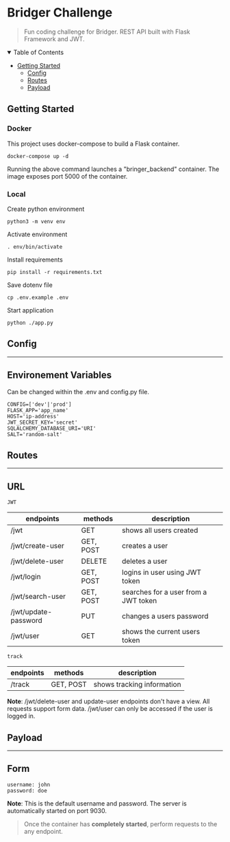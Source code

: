 **Bridger Challenge**
===========================
> Fun coding challenge for Bridger. 
REST API built with Flask Framework and JWT.

<details open="open">
  <summary>Table of Contents</summary>
  <ul>
    <li>
        <a href="#getting-started"> Getting Started</a>
        <ul>
            <li>
                <a href="#config"> Config </a>
            </li>
            <li>
                <a href="#routes"> Routes </a>
            </li>
            <li>
                <a href="#payload">  Payload </a>
            </li>
        </ul>
    </li>
  </ul>
</details>

<span id="getting-started">**Getting Started**</span>
----------------------------

### Docker

This project uses docker-compose to build a Flask container.
```docker
docker-compose up -d
```
Running the above command launches a "bringer_backend" container. The image exposes port 5000 of the container. 

### Local
Create python environment
```
python3 -m venv env
```

Activate environment
```
. env/bin/activate
```

Install requirements
```
pip install -r requirements.txt
```

Save dotenv file
```
cp .env.example .env
```

Start application
```
python ./app.py
```

<span id="config">**Config**</span>
--------
<hr>

## Environement Variables

Can be changed within the .env and config.py file. 

```
CONFIG=['dev'|'prod']
FLASK_APP='app_name'
HOST='ip-address'
JWT_SECRET_KEY='secret'
SQLALCHEMY_DATABASE_URI='URI'
SALT='random-salt'
```

<span id="routes">**Routes**</span>
--------
<hr>

## URL

```JWT```

|  endpoints            | methods     | description                          |
|-----------------------|-------------|--------------------------------------|
| /jwt                  |  GET        | shows all users created              |
| /jwt/create-user      |  GET, POST  | creates a user                       |
| /jwt/delete-user      |  DELETE     | deletes a user                       |
| /jwt/login            |  GET, POST  | logins in user using JWT token       |
| /jwt/search-user      |  GET, POST  | searches for a user from a JWT token |
| /jwt/update-password  |  PUT        | changes a users password             |
| /jwt/user             |  GET        | shows the current users token        |

```track```

|  endpoints            | methods     | description               |
|-----------------------|-------------|---------------------------|
| /track                |  GET, POST  | shows tracking information|

**Note**: /jwt/delete-user and update-user endpoints don't have a view. All
requests support form data. /jwt/user can only be accessed if the user is logged in.

<span id="payload">**Payload**</span>
--------
<hr>

## Form
```
username: john
password: doe
```
**Note**: This is the default username and password. The server is automatically started on port 9030. 

> Once the container has **completely started**, perform requests to the any endpoint.